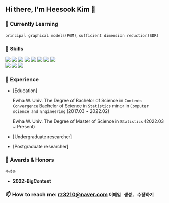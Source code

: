 ## Hi there, I'm Heesook Kim 👋


### 🧩 Currently Learning
`principal graphical models(PGM)`, `sufficient dimension reduction(SDR)`   
      

### 👻 Skills
<img src="https://img.shields.io/badge/Rstudio-75AADB?&logo=Rstudio&logoColor=white"/> <img src="https://img.shields.io/badge/R-276DC3?&logo=R&logoColor=white"/>
<img src="https://img.shields.io/badge/Python-3776AB?&logo=Python&logoColor=white"/> 
<img src="https://img.shields.io/badge/Plotly-3F4F75?&logo=Plotly&logoColor=white"/> <img src="https://img.shields.io/badge/Tableau-E97627?&logo=Tableau&logoColor=white"/>
<img src="https://img.shields.io/badge/Tensorflow-FF6F00?&logo=Tensorflow&logoColor=white"/> <img src="https://img.shields.io/badge/Pytorch-EE4C2C?&logo=Pytorch&logoColor=white"/> <img src="https://img.shields.io/badge/Oracle-F80000?&logo=Oracle&logoColor=white"/> <br/>
<img src="https://img.shields.io/badge/Illustrator-FF9A00?&logo=adobeillustrator&logoColor=white"/> <img src="https://img.shields.io/badge/Figma-F24E1E?&logo=Figma&logoColor=white"/> <img src="https://img.shields.io/badge/Notion-000000?&logo=Notion&logoColor=white"/>


### 🐾 Experience
- [Education]
  
  Ewha W. Univ. The Degree of Bachelor of Science in `Contents Convergence` Bachelor of Science in `Statistics` minor in `Computer science and Engineering` (2017.03 ~ 2022.02)
  
  Ewha W. Univ. The Degree of Master of Science in `Statistics` (2022.03 ~ Present)
- [Undergraduate researcher]
- [Postgraduate researcher]


### 🏅 Awards & Honors
`수정중`
- **2022-BigContest**



### 📫 How to reach me: rz3210@naver.com `이메일 생성, 수정하기`


<!--
**hs-sugi/hs-sugi** is a ✨ _special_ ✨ repository because its `README.md` (this file) appears on your GitHub profile.

Here are some ideas to get you started:

- 🔭 I’m currently working on ...
- 🌱 I’m currently learning ...
- 👯 I’m looking to collaborate on ...
- 🤔 I’m looking for help with ...
- 💬 Ask me about ...
- 📫 How to reach me: ...
- 😄 Pronouns: ...
- ⚡ Fun fact: ...
-->
